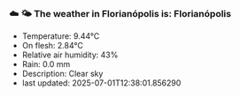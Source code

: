 ### ☁️ 🌤️  The weather in Florianópolis is: Florianópolis

- Temperature: 9.44°C
- On flesh: 2.84°C
- Relative air humidity: 43%
- Rain: 0.0 mm
- Description: Clear sky
- last updated: 2025-07-01T12:38:01.856290
